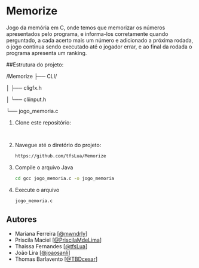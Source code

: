 # Memorize
Jogo da memória em C, onde temos que memorizar os números apresentados pelo programa, e informa-los corretamente quando perguntado, a cada acerto mais um número e adicionado a próxima rodada, o jogo continua sendo executado até o jogador errar, e ao final da rodada o programa apresenta um ranking.

##Estrutura do projeto:

/Memorize
├── CLI/

│   ├── cligfx.h

│   └── cliinput.h

└── jogo_memoria.c



1. Clone este repositório:
   ```sh
     
   ```
2. Navegue até o diretório do projeto:
   ```sh
   https://github.com/tfsLua/Memorize
   ```
3. Compile o arquivo Java
   ```sh
   cd gcc jogo_memoria.c -o jogo_memoria
   ```
4. Execute o arquivo
   ```sh 
   jogo_memoria.c
   ```



## Autores
- Mariana Ferreira [[@mwndrly](https://github.com/mwndrly)]
- Priscila Maciel [[@PriscilaMdeLima](https://github.com/PriscilaMdeLima)]
- Thaissa Fernandes [[@tfsLua](https://github.com/tfsLua)]
- João Lira [[@joaosanli](https://github.com/joaosanli)]
- Thomas Barlavento [[@TBDcesar](https://github.com/TBDcesar)]
